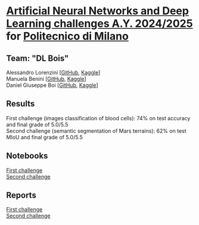 # [Artificial Neural Networks and Deep Learning challenges A.Y. 2024/2025](https://www4.ceda.polimi.it/manifesti/manifesti/controller/ManifestoPublic.do?EVN_DETTAGLIO_RIGA_MANIFESTO=evento&aa=2024&k_cf=225&k_corso_la=487&k_indir=MQE&codDescr=054307&lang=IT&semestre=1&idGruppo=5018&idRiga=311143) for [**Politecnico di Milano**]
## Team: "DL Bois"
Alessandro Lorenzini [[GitHub](https://github.com/alelore6), [Kaggle](https://www.kaggle.com/alelore6)] <br>
Manuela Benini [[GitHub](https://github.com/manubenni), [Kaggle](https://www.kaggle.com/nunu02)] <br>
Daniel Giuseppe Boi [[GitHub](https://github.com/Dany02sw), [Kaggle](https://www.kaggle.com/danielboi)] <br>

## Results
First challenge (images classification of blood cells): 74% on test accuracy and final grade of 5.0/5.5 <br>
Second challenge (semantic segmentation of Mars terrains): 62% on test MIoU and final grade of 5.0/5.5

## Notebooks
[First challenge](Challenge%201) <br>
[Second challenge](Challenge%202) <br>
## Reports
[First challenge](Challenge%201/report.pdf) <br>
[Second challenge](Challenge%202/report.pdf) <br>

[**Politecnico di Milano**]: https://www.polimi.it/
